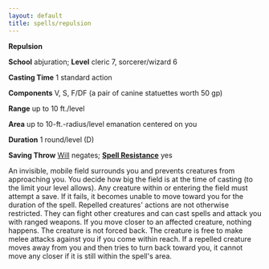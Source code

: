 ```yaml
---
layout: default
title: spells/repulsion
---
```

 **Repulsion**

**School** abjuration; **Level** cleric 7, sorcerer/wizard 6

**Casting Time** 1 standard action

**Components** V, S, F/DF (a pair of canine statuettes worth 50 gp)

**Range** up to 10 ft./level

**Area** up to 10-ft.-radius/level emanation centered on you

**Duration** 1 round/level (D)

**Saving Throw** [Will](../combat#_will) negates; **[Spell Resistance](../glossary#_spell-resistance)** yes

An invisible, mobile field surrounds you and prevents creatures from approaching you. You decide how big the field is at the time of casting (to the limit your level allows). Any creature within or entering the field must attempt a save. If it fails, it becomes unable to move toward you for the duration of the spell. Repelled creatures' actions are not otherwise restricted. They can fight other creatures and can cast spells and attack you with ranged weapons. If you move closer to an affected creature, nothing happens. The creature is not forced back. The creature is free to make melee attacks against you if you come within reach. If a repelled creature moves away from you and then tries to turn back toward you, it cannot move any closer if it is still within the spell's area.

